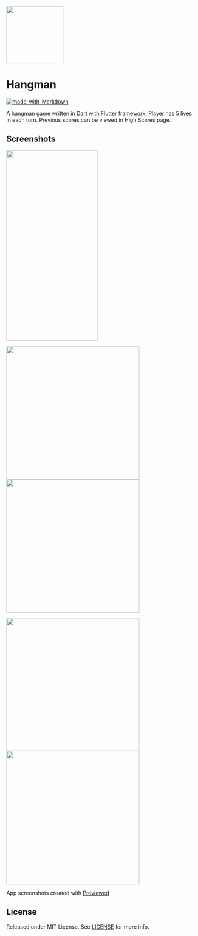 <img width="150" height="150" src="./res/documentation/icon.png" />

# Hangman
[![made-with-Markdown](https://img.shields.io/badge/Made%20with-Flutter-1389FD.svg)](http://flutter.dev)

A hangman game written in Dart with Flutter framework. Player has 5 lives in each turn. Previous scores can be viewed in High Scores page.

## Screenshots
<img src="./res/documentation/hangman_animation.gif" width="240" height="500" />

<img align="center" width="350" src="./res/documentation/pre1.png"><img align="center" width="350" src="./res/documentation/pre2.png">

<img align="center" width="350"  src="./res/documentation/pre3.png"><img width="350" align="center" src="./res/documentation/pre4.png">


App screenshots created with <a href="https://previewed.app/">Previewed</a>

## License

Released under MIT License. See [LICENSE](LICENSE) for more info.
